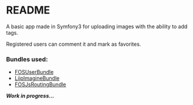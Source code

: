 README
======

A basic app made in Symfony3 for uploading images with the ability to add tags.

Registered users can comment it and mark as favorites.

### Bundles used:

* [FOSUserBundle](https://github.com/FriendsOfSymfony/FOSUserBundle)
* [LiipImagineBundle](https://github.com/liip/LiipImagineBundle)
* [FOSJsRoutingBundle](https://github.com/FriendsOfSymfony/FOSJsRoutingBundle)


***Work in progress...***